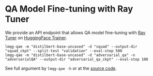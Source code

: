 # QA Model Fine-tuning with Ray Tuner
We provide an API endpoint that allows QA model fine-tuning with [Ray Tuner](https://docs.ray.io/en/latest/tune/index.html) on [HuggingFace Trainer](https://huggingface.co/docs/transformers/main_classes/trainer).

```shell
lmqg-qae -m "distilbert-base-uncased" -d "squad" --output-dir "squad_ckpt" --split-test "validation" --eval-step 500
lmqg-qae -m "distilbert-base-uncased" -d "adversarial_qa" -n "adversarialQA" --output-dir "adversarial_qa_ckpt" --eval-step 100
```

See full argument by `lmqg-qae -h` or at the [source code](https://github.com/asahi417/lm-question-generation/blob/master/lmqg/qa_evaluation_tool/run_qa.py).
